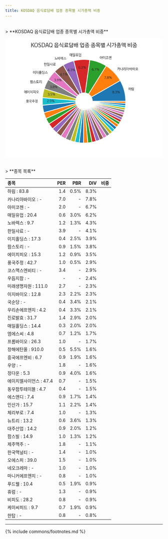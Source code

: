 ```yaml
---
title: KOSDAQ 음식료담배 업종 종목별 시가총액 비중
---
```

<br>
> **KOSDAQ 음식료담배 업종 종목별 시가총액 비중<a id="pie"></a>**

![KOSDAQ 음식료담배 업종 종목별 시가총액 비중](images/kosdaq_업종_음식료담배_종목.png)

<br>
> **종목 목록<a id="list"></a>**

| **종목** | **PER** | **PBR** | **DIV** | **비중** |
| :------- | ------: | ------: | ------: | -------: |
| 하림 : 83.8 | 1.4 | 0.5% | 8.3% |
| 카나리아바이오 : - | 7.0 | - | 7.8% |
| 아미코젠 : - | 2.0 | - | 6.7% |
| 매일유업 : 20.4 | 0.6 | 3.0% | 6.2% |
| 노바렉스 : 9.7 | 1.2 | 1.3% | 4.3% |
| 한일사료 : - | 3.9 | - | 4.1% |
| 이지홀딩스 : 17.3 | 0.4 | 2.5% | 3.9% |
| 팜스토리 : - | 0.9 | 1.5% | 3.8% |
| 에이치피오 : 15.3 | 1.2 | 0.9% | 3.5% |
| 풍국주정 : 42.7 | 1.0 | 0.5% | 2.9% |
| 코스맥스엔비티 : - | 3.4 | - | 2.9% |
| 우듬지팜 : - | - | - | 2.4% |
| 미래생명자원 : 111.0 | 2.7 | - | 2.3% |
| 이지바이오 : 12.8 | 2.3 | 2.2% | 2.3% |
| 국순당 : - | 0.4 | 3.4% | 2.1% |
| 우리손에프앤지 : 4.2 | 0.4 | 3.3% | 2.1% |
| 진로발효 : 31.7 | 1.4 | 2.9% | 2.0% |
| 매일홀딩스 : 14.4 | 0.3 | 2.0% | 2.0% |
| 엠에스씨 : 4.8 | 0.7 | 1.2% | 1.7% |
| 프롬바이오 : 26.3 | 1.0 | - | 1.7% |
| 창해에탄올 : 910.0 | 0.5 | 5.5% | 1.6% |
| 흥국에프엔비 : 6.7 | 0.9 | 1.9% | 1.6% |
| 우양 : - | 1.8 | - | 1.6% |
| 정다운 : 5.3 | 0.9 | 4.0% | 1.6% |
| 에이치엘사이언스 : 47.4 | 0.7 | - | 1.5% |
| 동우팜투테이블 : 4.7 | 0.4 | - | 1.5% |
| 에스앤디 : 7.4 | 0.9 | 1.7% | 1.4% |
| 인산가 : 15.7 | 1.1 | 2.2% | 1.4% |
| 체리부로 : 7.4 | 1.0 | - | 1.3% |
| 뉴트리 : 13.2 | 0.6 | 3.6% | 1.3% |
| 대주산업 : 14.2 | 0.9 | 2.0% | 1.2% |
| 팜스빌 : 14.9 | 1.0 | 1.3% | 1.2% |
| 제주맥주 : - | 1.8 | - | 1.1% |
| 한국맥널티 : - | 1.4 | - | 1.0% |
| 오에스피 : 39.0 | 1.5 | - | 1.0% |
| 네오크레마 : - | 1.0 | - | 1.0% |
| 마니커에프앤지 : - | 0.8 | - | 1.0% |
| 푸드웰 : 10.4 | 0.5 | 1.9% | 0.9% |
| 휴럼 : - | 1.3 | - | 0.9% |
| 비피도 : 28.2 | 0.8 | - | 0.9% |
| 케이씨피드 : 9.7 | 0.7 | 1.9% | 0.9% |
| 한탑 : - | 0.8 | - | 0.8% |

---
{% include commons/footnotes.md %}